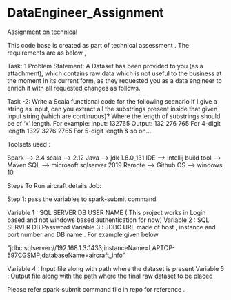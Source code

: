 # DataEngineer_Assignment
Assignment on technical 

This code base is created as part of technical assessment . The requirements are as below ,

Task: 1
Problem Statement: 
A Dataset has been provided to you (as a attachment), which contains raw data 
which is not useful to the business at the moment in its current form, as they 
requested you as a data engineer to enrich it with all requested changes as follows. 

Task -2:
Write a Scala functional code for the following scenario 
If I give a string as input, can you extract all the substrings present inside that given input 
string (which are continuous)?
Where the length of substrings should be of ‘x’ length.
For example: 
Input: 132765
Output:
132
276
765
For 4-digit length 
1327
3276
2765
For 5-digit length & so on…

Toolsets used :


Spark  --> 2.4
scala  --> 2.12
Java  --> jdk 1.8.0_131
IDE  --> Intellij
build tool --> Maven
SQL  --> microsoft sqlserver 2019
Remote  --> Github
OS --> windows 10


Steps To Run aircraft details Job:

Step 1: pass the variables to spark-submit command 

Variable 1 : SQL SERVER DB USER NAME ( This project works in Login based and not windows based authentication for now)
Variable 2 : SQL SERVER DB Password
Variable 3 : JDBC URL made of host , instance and port number and DB name . For example given below

"jdbc:sqlserver://192.168.1.3:1433;instanceName=LAPTOP-597CGSMP;databaseName=aircraft_info"

Variable 4 : Input file along with path where the dataset is present
Variable 5 : Output file along with the path where the final raw dataset to be placed

Please refer spark-submit command file in repo for reference .